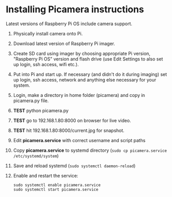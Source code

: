 # Installing Picamera instructions
Latest versions of Raspberry Pi OS include camera support.
1. Physically install camera onto Pi.
2. Download latest version of Raspberry Pi imager.
3. Create SD card using imager by choosing appropriate Pi version, "Raspberry Pi     OS" version and flash drive (use Edit Settings to also set up login, ssh access, wifi etc.).
4. Put into Pi and start up. If necessary (and didn't do it during imaging) set up login, ssh access, network and anything else necessary for your system.
5. Login, make a directory in home folder (picamera) and copy in picamera.py file.
6. **TEST** python picamera.py
7. **TEST** go to 192.168.1.80:8000 on browser for live video.
8. **TEST** hit 192.168.1.80:8000/current.jpg for snapshot.
9. Edit **picamera.service** with correct username and script paths
10. Copy **picamera.service** to systemd directory (`sudo cp picamera.service /etc/systemd/system`)
11. Save and reload systemd (`sudo systemctl daemon-reload`)
12. Enable and restart the service:

        sudo systemctl enable picamera.service
        sudo systemctl start picamera.service